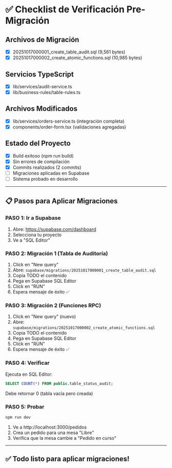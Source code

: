 # ✅ Checklist de Verificación Pre-Migración

## Archivos de Migración
- [x] 20251017000001_create_table_audit.sql (9,561 bytes)
- [x] 20251017000002_create_atomic_functions.sql (10,985 bytes)

## Servicios TypeScript
- [x] lib/services/audit-service.ts
- [x] lib/business-rules/table-rules.ts

## Archivos Modificados
- [x] lib/services/orders-service.ts (integración completa)
- [x] components/order-form.tsx (validaciones agregadas)

## Estado del Proyecto
- [x] Build exitoso (npm run build)
- [x] Sin errores de compilación
- [x] Commits realizados (2 commits)
- [ ] Migraciones aplicadas en Supabase
- [ ] Sistema probado en desarrollo

---

## 📋 Pasos para Aplicar Migraciones

### PASO 1: Ir a Supabase
1. Abre: https://supabase.com/dashboard
2. Selecciona tu proyecto
3. Ve a "SQL Editor"

### PASO 2: Migración 1 (Tabla de Auditoría)
1. Click en "New query"
2. Abre: `supabase/migrations/20251017000001_create_table_audit.sql`
3. Copia TODO el contenido
4. Pega en Supabase SQL Editor
5. Click en "RUN"
6. Espera mensaje de éxito ✅

### PASO 3: Migración 2 (Funciones RPC)
1. Click en "New query" (nuevo)
2. Abre: `supabase/migrations/20251017000002_create_atomic_functions.sql`
3. Copia TODO el contenido
4. Pega en Supabase SQL Editor
5. Click en "RUN"
6. Espera mensaje de éxito ✅

### PASO 4: Verificar
Ejecuta en SQL Editor:
```sql
SELECT COUNT(*) FROM public.table_status_audit;
```
Debe retornar 0 (tabla vacía pero creada)

### PASO 5: Probar
```powershell
npm run dev
```
1. Ve a http://localhost:3000/pedidos
2. Crea un pedido para una mesa "Libre"
3. Verifica que la mesa cambie a "Pedido en curso"

---

## ✅ Todo listo para aplicar migraciones!
